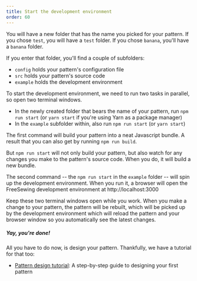 ```yaml
---
title: Start the development environment
order: 60
---
```


You will have a new folder that has the name you picked for your pattern.
If you chose `test`, you will have a `test` folder. If you chose `banana`, you'll have a `banana` folder.

If you enter that folder, you'll find a couple of subfolders:

 - `config` holds your pattern's configuration file
 - `src` holds your pattern's source code
 - `example` holds the development environment

To start the development environment, we need to run two tasks in parallel, so open two terminal windows.

 - In the newly created folder that bears the name of your pattern, run `npm run start` (or `yarn start` if you're using Yarn as a package manager)
 - In the `example` subfolder within, also run `npm run start` (or `yarn start`)

The first command will build your pattern into a neat Javascript bundle. 
A result that you can also get by running `npm run build`.

But `npm run start` will not only build your pattern, but also watch for any changes you make to
the pattern's source code. When you do, it will build a new bundle. 


The second command -- the `npm run start` in the `example` folder -- will spin up the development 
environment. When you run it, a browser will open the FreeSewing development environment at
http://localhost:3000 

Keep these two terminal windows open while you work.
When you make a change to your pattern, the pattern will be rebuilt, which will be picked up by
the development environment which will reload the pattern and your browser window so you automatically see the latest changes.

<Note>

##### Yay, you're done!

All you have to do now, is design your pattern.
Thankfully, we have a tutorial for that too:

 - [Pattern design tutorial](/tutorials/pattern-design/): A step-by-step guide to designing your first pattern

</Note>

